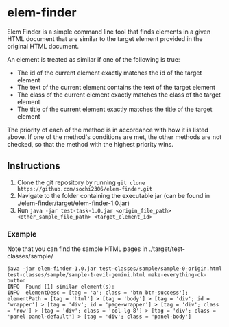 elem-finder
===========

Elem Finder is a simple command line tool that finds elements in a given HTML document that are similar to the target element provided in the original HTML document.

An element is treated as similar if one of the following is true:
* The id of the current element exactly matches the id of the target element
* The text of the current element contains the text of the target element
* The class of the current element exactly matches the class of the target element
* The title of the current element exactly matches the title of the target element

The priority of each of the method is in accordance with how it is listed above. If one of the method's conditions are met, the other methods are not checked, so that the method with the highest priority wins.

## Instructions
1. Clone the git repository by running ```git clone https://github.com/sochi2306/elem-finder.git```
1. Navigate to the folder containing the executable jar (can be found in ./elem-finder/target/elem-finder-1.0.jar)
2. Run ```java -jar test-task-1.0.jar <origin_file_path> <other_sample_file_path> <target_element_id>```

### Example
Note that you can find the sample HTML pages in ./target/test-classes/sample/
```
java -jar elem-finder-1.0.jar test-classes/sample/sample-0-origin.html test-classes/sample/sample-1-evil-gemini.html make-everything-ok-button
INFO  Found [1] similar element(s):
INFO  elementDesc = [tag = 'a'; class = 'btn btn-success']; elementPath = [tag = 'html'] > [tag = 'body'] > [tag = 'div'; id = 'wrapper'] > [tag = 'div'; id = 'page-wrapper'] > [tag = 'div'; class = 'row'] > [tag = 'div'; class = 'col-lg-8'] > [tag = 'div'; class = 'panel panel-default'] > [tag = 'div'; class = 'panel-body']
```